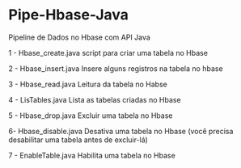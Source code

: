 # Pipe-Hbase-Java
Pipeline de Dados no Hbase com API Java

1 - Hbase_create.java 
script para criar uma tabela no Hbase 

2 - Hbase_insert.java
Insere alguns registros na tabela no hbase

3 - Hbase_read.java
Leitura da tabela no Habse

4 - LisTables.java 
Lista as tabelas criadas no Hbase

5 - Hbase_drop.java
Excluir uma tabela no Hbase

6- Hbase_disable.java 
Desativa uma tabela no Hbase (você precisa desabilitar uma tabela antes de excluir-lá)

7 - EnableTable.java
Habilita uma tabela no Hbase 
